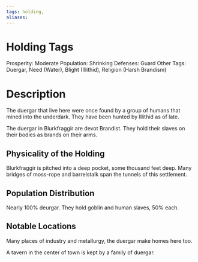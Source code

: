 ```yaml
---
tags: holding,
aliases:
---
```


# Holding Tags
Prosperity: Moderate
Population: Shrinking
Defenses: Guard
Other Tags: Duergar, Need (Water), Blight (Illithid), Religion (Harsh Brandism)

# Description
The duergar that live here were once found by a group of humans that mined into the underdark. They have been hunted by Illithid as of late.

The duergar in Blurkfraggir are devot Brandist. They hold their slaves on their bodies as brands on their arms.
## Physicality of the Holding
Blurkfraggir is pitched into a deep pocket, some thousand feet deep. Many bridges of moss-rope and barrelstalk span the tunnels of this settlement. 

## Population Distribution
Nearly 100% deurgar. They hold goblin and human slaves, 50% each. 

## Notable Locations
Many places of industry and metallurgy, the duergar make homes here too. 

A tavern in the center of town is kept by a family of duergar.

